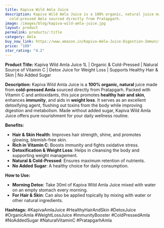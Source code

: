 ```yaml
---
title: Kapiva Wild Amla Juice
description: Kapiva Wild Amla Juice is a 100% organic, natural juice made from
  cold-pressed Amla sourced directly from Pratapgarh.
image: /images/blog/kapiva-wild-amla-juice.jpg
layout: product
permalink: products/:title
category: Amla
buy_now_link: https://www.amazon.in/Kapiva-Amla-Juice-Digestion-Immunity/dp/B01MFH172B/ref=sr_1_6?crid=9NCKR3RZI9QI&tag=m0150-21
price: "189"
star_rating: "4.2"
---
```

**Product Title:** Kapiva Wild Amla Juice 1L | Organic & Cold-Pressed | Natural Source of Vitamin C | Detox Juice for Weight Loss | Supports Healthy Hair & Skin | No Added Sugar

**Description:**
Kapiva Wild Amla Juice is a **100% organic, natural** juice made from **cold-pressed Amla** sourced directly from Pratapgarh. Packed with Vitamin C and antioxidants, this juice promotes **healthy hair and skin**, enhances **immunity**, and aids in **weight loss**. It serves as an excellent detoxifying agent, flushing out toxins from the body while improving digestion and metabolism. Made without added sugar, Kapiva Wild Amla Juice offers pure nourishment for your daily wellness routine.

**Benefits:**
- **Hair & Skin Health**: Improves hair strength, shine, and promotes glowing, blemish-free skin.
- **Rich in Vitamin C**: Boosts immunity and fights oxidative stress.
- **Detoxification & Weight Loss**: Helps in cleansing the body and supporting weight management.
- **Natural & Cold-Pressed**: Ensures maximum retention of nutrients.
- **No Added Sugar**: A healthy choice for daily consumption.

**How to Use:**
- **Morning Detox**: Take 30ml of Kapiva Wild Amla Juice mixed with water on an empty stomach every morning.
- **For Hair & Skin**: Can also be applied topically by mixing with water or other natural ingredients.

**Hashtags:**
#KapivaAmlaJuice #HealthyHairAndSkin #DetoxJuice #OrganicAmla #WeightLossJuice #ImmunityBooster #ColdPressedAmla #NoAddedSugar #NaturalVitaminC #PratapgarhAmla
